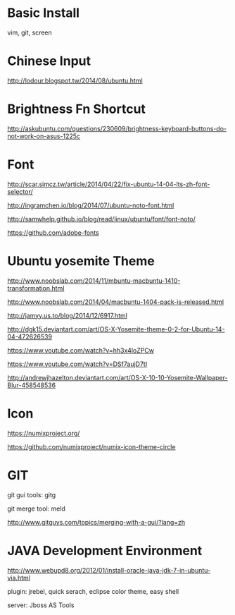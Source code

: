 Basic Install
===
vim, git, screen

Chinese Input
===
http://lodour.blogspot.tw/2014/08/ubuntu.html

Brightness Fn Shortcut
===
http://askubuntu.com/questions/230609/brightness-keyboard-buttons-do-not-work-on-asus-1225c

Font
===
http://scar.simcz.tw/article/2014/04/22/fix-ubuntu-14-04-lts-zh-font-selector/

http://ingramchen.io/blog/2014/07/ubuntu-noto-font.html

http://samwhelp.github.io/blog/read/linux/ubuntu/font/font-noto/

https://github.com/adobe-fonts

Ubuntu yosemite Theme
===
http://www.noobslab.com/2014/11/mbuntu-macbuntu-1410-transformation.html

http://www.noobslab.com/2014/04/macbuntu-1404-pack-is-released.html

http://jamyy.us.to/blog/2014/12/6917.html

http://dgk15.deviantart.com/art/OS-X-Yosemite-theme-0-2-for-Ubuntu-14-04-472626539

https://www.youtube.com/watch?v=hh3x4loZPCw

https://www.youtube.com/watch?v=DSf7aujD7tI

http://andrewjhazelton.deviantart.com/art/OS-X-10-10-Yosemite-Wallpaper-Blur-458548536

Icon
===
https://numixproject.org/

https://github.com/numixproject/numix-icon-theme-circle

GIT
===
git gui tools: gitg

git merge tool: meld

http://www.gitguys.com/topics/merging-with-a-gui/?lang=zh

JAVA Development Environment
===
http://www.webupd8.org/2012/01/install-oracle-java-jdk-7-in-ubuntu-via.html

plugin: jrebel, quick serach, eclipse color theme, easy shell

server: Jboss AS Tools
